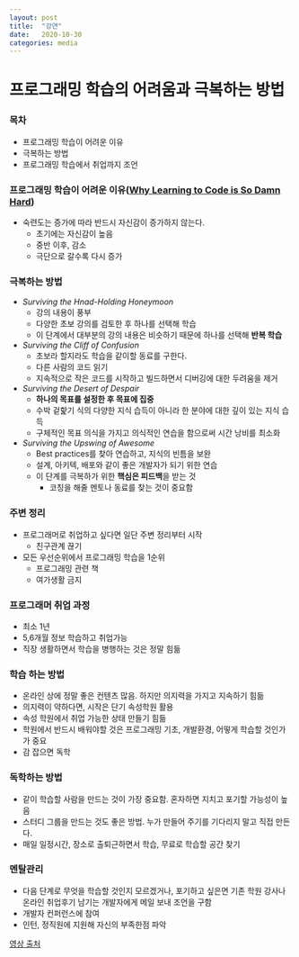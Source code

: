 ```yaml
---
layout: post
title:  "강연"
date:   2020-10-30
categories: media
---
```


# 프로그래밍 학습의 어려움과 극복하는 방법

### 목차
+ 프로그래밍 학습이 어려운 이유
+ 극복하는 방법
+ 프로그래밍 학습에서 취업까지 조언

### 프로그래밍 학습이 어려운 이유([Why Learning to Code is So Damn Hard](https://www.vikingcodeschool.com/posts/why-learning-to-code-is-so-damn-hard))
+ 숙련도는 증가에 따라 반드시 자신감이 증가하지 않는다.
	+ 초기에는 자신감이 높음
	+ 중반 이후, 감소 
	+ 극단으로 갈수록 다시 증가

### 극복하는 방법
+ _Surviving the Hnad-Holding Honeymoon_ 
	+ 강의 내용이 풍부
	+ 다양한 초보 강의를 검토한 후 하나를 선택해 학습
	+ 이 단계에서 대부분의 강의 내용은 비슷하기 때문에 하나를 선택해 **반복 학습**
+ _Surviving the Cliff of Confusion_
	+ 초보라 할지라도 학습을 같이할 동료를 구한다.
	+ 다른 사람의 코드 읽기
	+ 지속적으로 작은 코드를 시작하고 빌드하면서 디버깅에 대한 두려움을 제거
+ _Surviving the Desert of Despair_
	+ **하나의 목표를 설정한 후 목표에 집중**
	+ 수박 겉핥기 식의 다양한 지식 습득이 아니라 한 분야에 대한 깊이 있는 지식 습득
	+ 구체적인 목표 의식을 가지고 의식적인 연습을 함으로써 시간 낭비를 최소화
+ _Surviving the Upswing of Awesome_
	+ Best practices를 찾아 연습하고, 지식의 빈틈을 보완
	+ 설계, 아키텍, 배포와 같이 좋은 개발자가 되기 위한 연습
	+ 이 단계를 극복하가 위한 **핵심은 피드백**을 받는 것
		+ 코칭을 해줄 멘토나 동료를 찾는 것이 중요함
			
### 주변 정리
+ 프로그래머로 취업하고 싶다면 일단 주변 정리부터 시작
	+ 친구관계 끊기
+ 모든 우선순위에서 프로그래밍 학습을 1순위
	+ 프로그래밍 관련 책
	+ 여가생활 금지

### 프로그래머 취업 과정
+ 최소 1년
+ 5,6개월 정보 학습하고 취업가능
+ 직장 생활하면서 학습을 병행하는 것은 정말 힘듦

### 학습 하는 방법
+ 온라인 상에 정말 좋은 컨텐츠 많음. 하지만 의지력을 가지고 지속하기 힘듦
+ 의지력이 약하다면, 시작은 단기 속성학원 활용
+ 속성 학원에서 취업 가능한 상태 만들기 힘듦
+ 학원에서 반드시 배워야할 것은 프로그래밍 기초, 개발환경, 어떻게 학습할 것인가가 중요 
+ 감 잡으면 독학

### 독학하는 방법
+ 같이 학습할 사람을 만드는 것이 가장 중요함. 혼자하면 지치고 포기할 가능성이 높음
+ 스터디 그룹을 만드는 것도 좋은 방법. 누가 만들어 주기를 기다리지 말고 직접 만든다.
+ 매일 일정시간, 장소로 출퇴근하면서 학습, 무료로 학습할 공간 찾기

### 멘탈관리
+ 다음 단계로 무엇을 학습할 것인지 모르겠거나, 포기하고 싶은면 기존 학원 강사나 온라인 취업후기 남기는 개발자에게
 메일 보내 조언을 구함
+ 개발자 컨퍼런스에 참여
+ 인턴, 정직원에 지원해 자신의 부족한점 파악


[영상 출처](https://www.youtube.com/watch?v=fXIpMyrI3U8)
